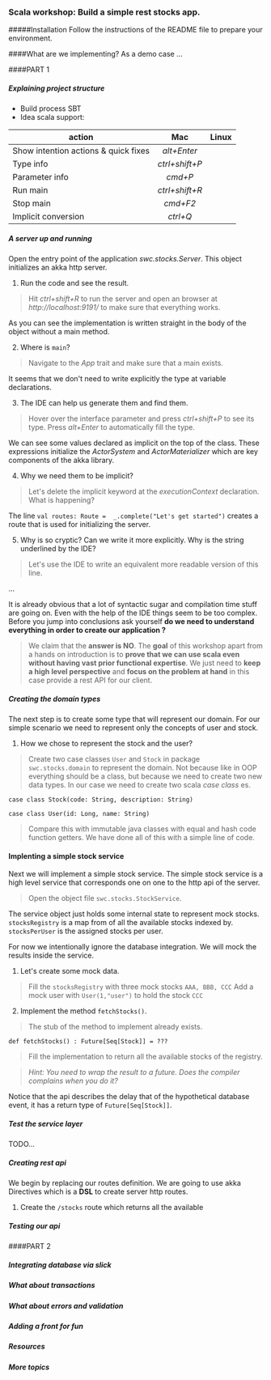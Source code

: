 ### Scala workshop: Build a simple rest stocks app.

#####Installation
Follow the instructions of the README file to prepare your environment.

####What are we implementing? 
As a demo case ...

####PART  1 
##### Explaining project structure 
* Build process SBT
* Idea scala support:

action | Mac | Linux
---  | :---: | ---
Show intention actions & quick fixes | _alt+Enter_
Type info | _ctrl+shift+P_ |
Parameter info | _cmd+P_ |
Run main| _ctrl+shift+R_
Stop main | _cmd+F2_
Implicit conversion | _ctrl+Q_

##### A server up and running

Open the entry point of the application _swc.stocks.Server_. This object initializes an akka http server.

1) Run the code and see the result.

> Hit _ctrl+shift+R_ to run the server and  open an browser at _http://localhost:9191/_ to make sure that everything works.

As you can see the implementation is written straight in the body of the object without a main method.

2) Where is `main`?

> Navigate to the _App_ trait and make sure that a main exists.

It seems that we don't need to write explicitly the type at variable declarations.

3) The IDE can help us generate them and find them.

> Hover over the interface parameter and press _ctrl+shift+P_ to see its type.
Press _alt+Enter_ to automatically fill the type.

We can see some values declared as implicit on the top of the class.
These expressions initialize the _ActorSystem_ and _ActorMaterializer_ which are 
key components of the akka library.

4) Why we need them to be implicit?

> Let's delete the implicit keyword at the _executionContext_ declaration. What is happening?

The line 
```val routes: Route =  _.complete("Let's get started")```
creates a route that is used for initializing the server.

5) Why is so cryptic? Can we write it more explicitly. Why is the string underlined by the IDE?

> Let's use the IDE to write an equivalent more readable version of this line.

...

It is already obvious that a lot of syntactic sugar and compilation time stuff are going on. Even with the help  of the IDE things seem to be too complex.
Before you jump into conclusions ask yourself __do we need to understand everything in order to create our application ?__

> We claim that the **answer is NO**. The __goal__ of this workshop apart from a hands on introduction is to __prove that we can use scala even without having vast prior  functional expertise__.
We just need to __keep a high level perspective__ and __focus on the problem at hand__ in this case provide a rest API for our client.


##### Creating the domain types 
The next step is to create some type that will represent our domain.
For our simple scenario we need to represent only the concepts of user and stock.

1) How we chose to represent the stock and the user?

> Create two case classes `User` and `Stock` in package `swc.stocks.domain` to represent the domain.
Not because like in OOP everything should be a class, but because we need to create 
two new data types. In our case we need to create two scala _case class_ es.

```
case class Stock(code: String, description: String)

case class User(id: Long, name: String)
```

> Compare this with immutable java classes with equal and hash code function getters.
We have done all of this with a simple line of code.

#### Implenting a simple stock service
Next we will implement a simple stock service.
The simple stock service is a high level service
that corresponds one on one to the http api of the server.

> Open the object file `swc.stocks.StockService`. 

The service object just holds some internal state to represent mock 
stocks.
`stocksRegistry` is a map from of all the available stocks indexed by.
`stocksPerUser` is the assigned stocks per user.

For now we intentionally ignore the database integration. We will mock the 
results inside the service.

1) Let's create some mock data.

> Fill the `stocksRegistry` with three mock stocks `AAA, BBB, CCC`
> Add a mock user with `User(1,"user")` to hold the stock `CCC`

2) Implement the method `fetchStocks()`.

> The stub of the method to implement already exists. 

```def fetchStocks() : Future[Seq[Stock]] = ???```

> Fill the implementation to return all the available stocks of the registry. 

> _Hint: You need to wrap the result to a future. Does the compiler complains
when you do it?_ 

Notice that the api describes the delay that of the hypothetical database event, 
it has a return type of `Future[Seq[Stock]]`.

##### Test the service layer
TODO...

##### Creating rest api

We begin by replacing our routes definition. We are going to use akka Directives which is 
a __DSL__ to create server http routes.

1) Create the `/stocks` route which returns all the available 


##### Testing our api


####PART 2
##### Integrating database via slick 

##### What about transactions

##### What about errors and validation

##### Adding a front for fun

##### Resources

##### More topics